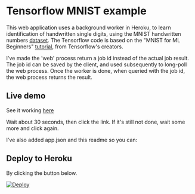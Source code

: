 # Tensorflow MNIST example
This web application uses a background worker in Heroku, to learn identification of handwritten single digits, using the MNIST handwritten numbers [dataset](). The Tensorflow code is based on the "MNIST for ML Beginners" [tutorial](https://www.tensorflow.org/versions/r1.1/get_started/mnist/beginners), from Tensorflow's creators.

I've made the 'web' process return a job id instead of the actual job result. The job id can be saved by the client, and used subsequently to long-poll the web process. Once the worker is done, when queried with the job id, the web process returns the result.

## Live demo

See it working [here](https://mnist-rdm.herokuapp.com)



Wait about 30 seconds, then click the link. If it's still not done, wait some more and click again.

I've also added app.json and this readme so you can:

## Deploy to Heroku
By clicking the button below.

[![Deploy](https://www.herokucdn.com/deploy/button.svg)](https://heroku.com/deploy)